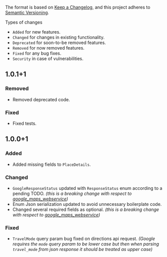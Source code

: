 The format is based on [Keep a Changelog](https://keepachangelog.com/en/1.0.0/),
and this project adheres to [Semantic Versioning](https://semver.org/spec/v2.0.0.html).

Types of changes
- `Added` for new features.
- `Changed` for changes in existing functionality.
- `Deprecated` for soon-to-be removed features.
- `Removed` for now removed features.
- `Fixed` for any bug fixes.
- `Security` in case of vulnerabilities.

## 1.0.1+1
### Removed
- Removed deprecated code.

### Fixed
- Fixed tests.

## 1.0.0+1
### Added
- Added missing fields to `PlaceDetails`.

### Changed
- `GoogleResponseStatus` updated with `ResponseStatus` enum according to a pending TODO. _(this is a breaking change with respect to [google_maps_webservice](https://pub.dev/packages/google_maps_webservice))_
- Enum Json serialization updated to avoid unnecessary boilerplate code.
- Changed several required fields as optional. _(this is a breaking change with respect to [google_maps_webservice](https://pub.dev/packages/google_maps_webservice))_

### Fixed
- `TravelMode` query param bug fixed on directions api request. _(Google requires the `mode` query param to be lower case but then when parsing `travel_mode` from json response it should be treated as upper case)_